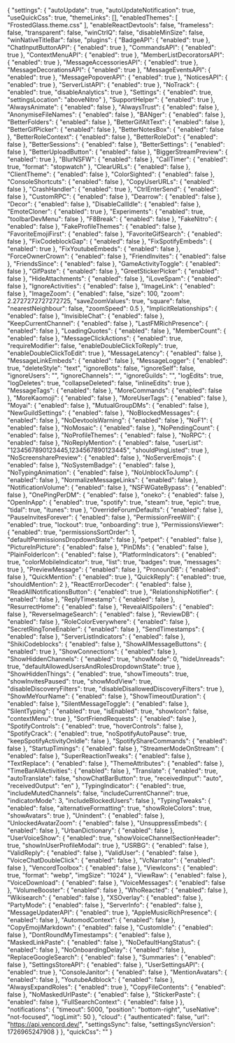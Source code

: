 {
    "settings": {
        "autoUpdate": true,
        "autoUpdateNotification": true,
        "useQuickCss": true,
        "themeLinks": [],
        "enabledThemes": [
            "FrostedGlass.theme.css"
        ],
        "enableReactDevtools": false,
        "frameless": false,
        "transparent": false,
        "winCtrlQ": false,
        "disableMinSize": false,
        "winNativeTitleBar": false,
        "plugins": {
            "BadgeAPI": {
                "enabled": true
            },
            "ChatInputButtonAPI": {
                "enabled": true
            },
            "CommandsAPI": {
                "enabled": true
            },
            "ContextMenuAPI": {
                "enabled": true
            },
            "MemberListDecoratorsAPI": {
                "enabled": true
            },
            "MessageAccessoriesAPI": {
                "enabled": true
            },
            "MessageDecorationsAPI": {
                "enabled": true
            },
            "MessageEventsAPI": {
                "enabled": true
            },
            "MessagePopoverAPI": {
                "enabled": true
            },
            "NoticesAPI": {
                "enabled": true
            },
            "ServerListAPI": {
                "enabled": true
            },
            "NoTrack": {
                "enabled": true,
                "disableAnalytics": true
            },
            "Settings": {
                "enabled": true,
                "settingsLocation": "aboveNitro"
            },
            "SupportHelper": {
                "enabled": true
            },
            "AlwaysAnimate": {
                "enabled": false
            },
            "AlwaysTrust": {
                "enabled": false
            },
            "AnonymiseFileNames": {
                "enabled": false
            },
            "BANger": {
                "enabled": false
            },
            "BetterFolders": {
                "enabled": false
            },
            "BetterGifAltText": {
                "enabled": false
            },
            "BetterGifPicker": {
                "enabled": false
            },
            "BetterNotesBox": {
                "enabled": false
            },
            "BetterRoleContext": {
                "enabled": false
            },
            "BetterRoleDot": {
                "enabled": false
            },
            "BetterSessions": {
                "enabled": false
            },
            "BetterSettings": {
                "enabled": false
            },
            "BetterUploadButton": {
                "enabled": false
            },
            "BiggerStreamPreview": {
                "enabled": true
            },
            "BlurNSFW": {
                "enabled": false
            },
            "CallTimer": {
                "enabled": true,
                "format": "stopwatch"
            },
            "ClearURLs": {
                "enabled": false
            },
            "ClientTheme": {
                "enabled": false
            },
            "ColorSighted": {
                "enabled": false
            },
            "ConsoleShortcuts": {
                "enabled": false
            },
            "CopyUserURLs": {
                "enabled": false
            },
            "CrashHandler": {
                "enabled": true
            },
            "CtrlEnterSend": {
                "enabled": false
            },
            "CustomRPC": {
                "enabled": false
            },
            "Dearrow": {
                "enabled": false
            },
            "Decor": {
                "enabled": false
            },
            "DisableCallIdle": {
                "enabled": false
            },
            "EmoteCloner": {
                "enabled": true
            },
            "Experiments": {
                "enabled": true,
                "toolbarDevMenu": false
            },
            "F8Break": {
                "enabled": false
            },
            "FakeNitro": {
                "enabled": false
            },
            "FakeProfileThemes": {
                "enabled": false
            },
            "FavoriteEmojiFirst": {
                "enabled": false
            },
            "FavoriteGifSearch": {
                "enabled": false
            },
            "FixCodeblockGap": {
                "enabled": false
            },
            "FixSpotifyEmbeds": {
                "enabled": true
            },
            "FixYoutubeEmbeds": {
                "enabled": false
            },
            "ForceOwnerCrown": {
                "enabled": false
            },
            "FriendInvites": {
                "enabled": false
            },
            "FriendsSince": {
                "enabled": false
            },
            "GameActivityToggle": {
                "enabled": false
            },
            "GifPaste": {
                "enabled": false
            },
            "GreetStickerPicker": {
                "enabled": false
            },
            "HideAttachments": {
                "enabled": false
            },
            "iLoveSpam": {
                "enabled": false
            },
            "IgnoreActivities": {
                "enabled": false
            },
            "ImageLink": {
                "enabled": false
            },
            "ImageZoom": {
                "enabled": false,
                "size": 100,
                "zoom": 2.2727272727272725,
                "saveZoomValues": true,
                "square": false,
                "nearestNeighbour": false,
                "zoomSpeed": 0.5
            },
            "ImplicitRelationships": {
                "enabled": false
            },
            "InvisibleChat": {
                "enabled": false
            },
            "KeepCurrentChannel": {
                "enabled": false
            },
            "LastFMRichPresence": {
                "enabled": false
            },
            "LoadingQuotes": {
                "enabled": false
            },
            "MemberCount": {
                "enabled": false
            },
            "MessageClickActions": {
                "enabled": true,
                "requireModifier": false,
                "enableDoubleClickToReply": true,
                "enableDoubleClickToEdit": true
            },
            "MessageLatency": {
                "enabled": false
            },
            "MessageLinkEmbeds": {
                "enabled": false
            },
            "MessageLogger": {
                "enabled": true,
                "deleteStyle": "text",
                "ignoreBots": false,
                "ignoreSelf": false,
                "ignoreUsers": "",
                "ignoreChannels": "",
                "ignoreGuilds": "",
                "logEdits": true,
                "logDeletes": true,
                "collapseDeleted": false,
                "inlineEdits": true
            },
            "MessageTags": {
                "enabled": false
            },
            "MoreCommands": {
                "enabled": false
            },
            "MoreKaomoji": {
                "enabled": false
            },
            "MoreUserTags": {
                "enabled": false
            },
            "Moyai": {
                "enabled": false
            },
            "MutualGroupDMs": {
                "enabled": false
            },
            "NewGuildSettings": {
                "enabled": false
            },
            "NoBlockedMessages": {
                "enabled": false
            },
            "NoDevtoolsWarning": {
                "enabled": false
            },
            "NoF1": {
                "enabled": false
            },
            "NoMosaic": {
                "enabled": false
            },
            "NoPendingCount": {
                "enabled": false
            },
            "NoProfileThemes": {
                "enabled": false
            },
            "NoRPC": {
                "enabled": false
            },
            "NoReplyMention": {
                "enabled": false,
                "userList": "1234567890123445,1234567890123445",
                "shouldPingListed": true
            },
            "NoScreensharePreview": {
                "enabled": false
            },
            "NoServerEmojis": {
                "enabled": false
            },
            "NoSystemBadge": {
                "enabled": false
            },
            "NoTypingAnimation": {
                "enabled": false
            },
            "NoUnblockToJump": {
                "enabled": false
            },
            "NormalizeMessageLinks": {
                "enabled": false
            },
            "NotificationVolume": {
                "enabled": false
            },
            "NSFWGateBypass": {
                "enabled": false
            },
            "OnePingPerDM": {
                "enabled": false
            },
            "oneko": {
                "enabled": false
            },
            "OpenInApp": {
                "enabled": true,
                "spotify": true,
                "steam": true,
                "epic": true,
                "tidal": true,
                "itunes": true
            },
            "OverrideForumDefaults": {
                "enabled": false
            },
            "PauseInvitesForever": {
                "enabled": false
            },
            "PermissionFreeWill": {
                "enabled": true,
                "lockout": true,
                "onboarding": true
            },
            "PermissionsViewer": {
                "enabled": true,
                "permissionsSortOrder": 1,
                "defaultPermissionsDropdownState": false
            },
            "petpet": {
                "enabled": false
            },
            "PictureInPicture": {
                "enabled": false
            },
            "PinDMs": {
                "enabled": false
            },
            "PlainFolderIcon": {
                "enabled": false
            },
            "PlatformIndicators": {
                "enabled": true,
                "colorMobileIndicator": true,
                "list": true,
                "badges": true,
                "messages": true
            },
            "PreviewMessage": {
                "enabled": false
            },
            "PronounDB": {
                "enabled": false
            },
            "QuickMention": {
                "enabled": true
            },
            "QuickReply": {
                "enabled": true,
                "shouldMention": 2
            },
            "ReactErrorDecoder": {
                "enabled": false
            },
            "ReadAllNotificationsButton": {
                "enabled": true
            },
            "RelationshipNotifier": {
                "enabled": false
            },
            "ReplyTimestamp": {
                "enabled": false
            },
            "ResurrectHome": {
                "enabled": false
            },
            "RevealAllSpoilers": {
                "enabled": false
            },
            "ReverseImageSearch": {
                "enabled": false
            },
            "ReviewDB": {
                "enabled": false
            },
            "RoleColorEverywhere": {
                "enabled": false
            },
            "SecretRingToneEnabler": {
                "enabled": false
            },
            "SendTimestamps": {
                "enabled": false
            },
            "ServerListIndicators": {
                "enabled": false
            },
            "ShikiCodeblocks": {
                "enabled": false
            },
            "ShowAllMessageButtons": {
                "enabled": true
            },
            "ShowConnections": {
                "enabled": false
            },
            "ShowHiddenChannels": {
                "enabled": true,
                "showMode": 0,
                "hideUnreads": true,
                "defaultAllowedUsersAndRolesDropdownState": true
            },
            "ShowHiddenThings": {
                "enabled": true,
                "showTimeouts": true,
                "showInvitesPaused": true,
                "showModView": true,
                "disableDiscoveryFilters": true,
                "disableDisallowedDiscoveryFilters": true
            },
            "ShowMeYourName": {
                "enabled": false
            },
            "ShowTimeoutDuration": {
                "enabled": false
            },
            "SilentMessageToggle": {
                "enabled": false
            },
            "SilentTyping": {
                "enabled": true,
                "isEnabled": true,
                "showIcon": false,
                "contextMenu": true
            },
            "SortFriendRequests": {
                "enabled": false
            },
            "SpotifyControls": {
                "enabled": true,
                "hoverControls": false
            },
            "SpotifyCrack": {
                "enabled": true,
                "noSpotifyAutoPause": true,
                "keepSpotifyActivityOnIdle": false
            },
            "SpotifyShareCommands": {
                "enabled": false
            },
            "StartupTimings": {
                "enabled": false
            },
            "StreamerModeOnStream": {
                "enabled": false
            },
            "SuperReactionTweaks": {
                "enabled": false
            },
            "TextReplace": {
                "enabled": false
            },
            "ThemeAttributes": {
                "enabled": false
            },
            "TimeBarAllActivities": {
                "enabled": false
            },
            "Translate": {
                "enabled": true,
                "autoTranslate": false,
                "showChatBarButton": true,
                "receivedInput": "auto",
                "receivedOutput": "en"
            },
            "TypingIndicator": {
                "enabled": true,
                "includeMutedChannels": false,
                "includeCurrentChannel": true,
                "indicatorMode": 3,
                "includeBlockedUsers": false
            },
            "TypingTweaks": {
                "enabled": false,
                "alternativeFormatting": true,
                "showRoleColors": true,
                "showAvatars": true
            },
            "Unindent": {
                "enabled": false
            },
            "UnlockedAvatarZoom": {
                "enabled": false
            },
            "UnsuppressEmbeds": {
                "enabled": false
            },
            "UrbanDictionary": {
                "enabled": false
            },
            "UserVoiceShow": {
                "enabled": true,
                "showVoiceChannelSectionHeader": true,
                "showInUserProfileModal": true
            },
            "USRBG": {
                "enabled": false
            },
            "ValidReply": {
                "enabled": false
            },
            "ValidUser": {
                "enabled": false
            },
            "VoiceChatDoubleClick": {
                "enabled": false
            },
            "VcNarrator": {
                "enabled": false
            },
            "VencordToolbox": {
                "enabled": false
            },
            "ViewIcons": {
                "enabled": true,
                "format": "webp",
                "imgSize": "1024"
            },
            "ViewRaw": {
                "enabled": false
            },
            "VoiceDownload": {
                "enabled": false
            },
            "VoiceMessages": {
                "enabled": false
            },
            "VolumeBooster": {
                "enabled": false
            },
            "WhoReacted": {
                "enabled": false
            },
            "Wikisearch": {
                "enabled": false
            },
            "XSOverlay": {
                "enabled": false
            },
            "PartyMode": {
                "enabled": false
            },
            "ServerInfo": {
                "enabled": false
            },
            "MessageUpdaterAPI": {
                "enabled": true
            },
            "AppleMusicRichPresence": {
                "enabled": false
            },
            "AutomodContext": {
                "enabled": false
            },
            "CopyEmojiMarkdown": {
                "enabled": false
            },
            "CustomIdle": {
                "enabled": false
            },
            "DontRoundMyTimestamps": {
                "enabled": false
            },
            "MaskedLinkPaste": {
                "enabled": false
            },
            "NoDefaultHangStatus": {
                "enabled": false
            },
            "NoOnboardingDelay": {
                "enabled": false
            },
            "ReplaceGoogleSearch": {
                "enabled": false
            },
            "Summaries": {
                "enabled": false
            },
            "SettingsStoreAPI": {
                "enabled": false
            },
            "UserSettingsAPI": {
                "enabled": true
            },
            "ConsoleJanitor": {
                "enabled": false
            },
            "MentionAvatars": {
                "enabled": false
            },
            "YoutubeAdblock": {
                "enabled": false
            },
            "AlwaysExpandRoles": {
                "enabled": true
            },
            "CopyFileContents": {
                "enabled": false
            },
            "NoMaskedUrlPaste": {
                "enabled": false
            },
            "StickerPaste": {
                "enabled": false
            },
            "FullSearchContext": {
                "enabled": false
            }
        },
        "notifications": {
            "timeout": 5000,
            "position": "bottom-right",
            "useNative": "not-focused",
            "logLimit": 50
        },
        "cloud": {
            "authenticated": false,
            "url": "https://api.vencord.dev/",
            "settingsSync": false,
            "settingsSyncVersion": 1726965247908
        }
    },
    "quickCss": ""
}
